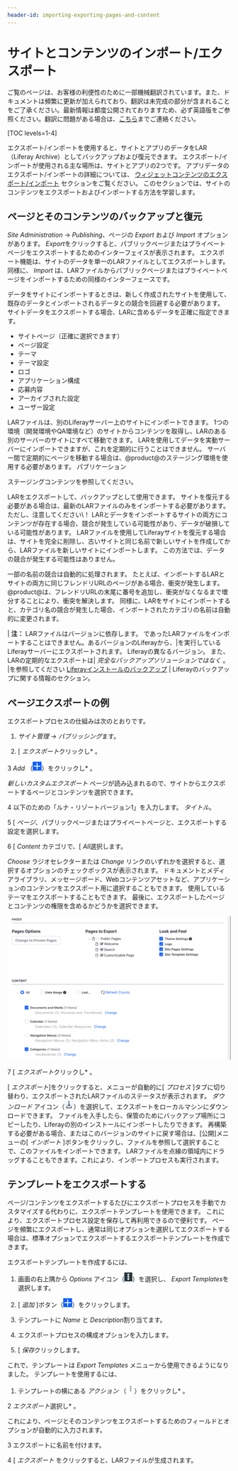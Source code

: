 ```yaml
---
header-id: importing-exporting-pages-and-content
---
```


# サイトとコンテンツのインポート/エクスポート

<p class="alert alert-info"><span class="wysiwyg-color-blue120">ご覧のページは、お客様の利便性のために一部機械翻訳されています。また、ドキュメントは頻繁に更新が加えられており、翻訳は未完成の部分が含まれることをご了承ください。最新情報は都度公開されておりますため、必ず英語版をご参照ください。翻訳に問題がある場合は、<a href="mailto:support-content-jp@liferay.com">こちら</a>までご連絡ください。</span></p>

[TOC levels=1-4]

エクスポート/インポートを使用すると、サイトとアプリのデータをLAR（Liferay Archive）としてバックアップおよび復元できます。 エクスポート/インポートが使用される主な場所は、サイトとアプリの2つです。 アプリデータのエクスポート/インポートの詳細については、 [ウィジェットコンテンツのエクスポート/インポート](/docs/7-1/user/-/knowledge_base/u/exporting-importing-widget-data) セクションをご覧ください。 このセクションでは、サイトのコンテンツをエクスポートおよびインポートする方法を学習します。

## ページとそのコンテンツのバックアップと復元

*Site Administration* → *Publishing*、ページの *Export* および *Import* オプションがあります。 *Export*をクリックすると、パブリックページまたはプライベートページをエクスポートするためのインターフェイスが表示されます。 エクスポート機能は、サイトのデータを単一のLARファイルとしてエクスポートします。 同様に、 *Import* は、LARファイルからパブリックページまたはプライベートページをインポートするための同様のインターフェースです。

データをサイトにインポートするときは、新しく作成されたサイトを使用して、既存のデータとインポートされるデータとの競合を回避する必要があります。 サイトデータをエクスポートする場合、LARに含めるデータを正確に指定できます。

  - サイトページ（正確に選択できます）
  - ページ設定
  - テーマ
  - テーマ設定
  - ロゴ
  - アプリケーション構成
  - 応募内容
  - アーカイブされた設定
  - ユーザー設定

LARファイルは、別のLiferayサーバー上のサイトにインポートできます。 1つの環境（開発環境やQA環境など）のサイトからコンテンツを取得し、LARのある別のサーバーのサイトにすべて移動できます。 LARを使用してデータを実動サーバーにインポートできますが、これを定期的に行うことはできません。 サーバー間で定期的にページを移動する場合は、@product@のステージング環境を使用する必要があります。 パブリケーション</a>

ステージングコンテンツを参照してください。</p> 

LARをエクスポートして、バックアップとして使用できます。 サイトを復元する必要がある場合は、最新のLARファイルのみをインポートする必要があります。 ただし、注意してください\！ LARとデータをインポートするサイトの両方にコンテンツが存在する場合、競合が発生している可能性があり、データが破損している可能性があります。 LARファイルを使用してLiferayサイトを復元する場合は、サイトを完全に削除し、古いサイトと同じ名前で新しいサイトを作成してから、LARファイルを新しいサイトにインポートします。 この方法では、データの競合が発生する可能性はありません。

一部の名前の競合は自動的に処理されます。 たとえば、インポートするLARとサイトの両方に同じフレンドリURLのページがある場合、衝突が発生します。 @product@は、フレンドリURLの末尾に番号を追加し、衝突がなくなるまで増分することにより、衝突を解決します。 同様に、LARをサイトにインポートすると、カテゴリ名の競合が発生した場合、インポートされたカテゴリの名前は自動的に変更されます。

| **注：** LARファイルはバージョンに依存します。 であったLARファイルをインポートすることはできません。あるバージョンのLiferayから、|を実行しているLiferayサーバーにエクスポートされます。 Liferayの異なるバージョン。 また、LARの定期的なエクスポートは| *完全なバックアップソリューションではなく* 。 |を参照してください [Liferayインストールのバックアップ](/docs/7-1/deploy/-/knowledge_base/d/backing-up-a-liferay-installation) | Liferayのバックアップに関する情報のセクション。



## ページエクスポートの例

エクスポートプロセスの仕組みは次のとおりです。

1.  *サイト管理* → *パブリッシング*ます。

2.  [ *エクスポート*クリックし* 。</p></li> 
   
   3  *Add* （![Custom Export](../../../../images/icon-add.png)）をクリックし* 。</p> 
  
  *新しいカスタムエクスポート* ページが読み込まれるので、サイトからエクスポートするページとコンテンツを選択できます。</li> 
  
  4  以下のための「ルナ・リゾートバージョン1」を入力します。 *タイトル*。

5  [ *ページ*、パブリックページまたはプライベートページと、エクスポートする設定を選択します。

6  [ *Content* カテゴリで、[ *All*選択します。
  
  *Choose* ラジオセレクターまたは *Change* リンクのいずれかを選択すると、選択するオプションのチェックボックスが表示されます。 ドキュメントとメディアライブラリ、メッセージボード、Webコンテンツアセットなど、アプリケーションのコンテンツをエクスポート用に選択することもできます。 使用しているテーマをエクスポートすることもできます。 最後に、エクスポートしたページとコンテンツの権限を含めるかどうかを選択できます。
  
  ![図1：ページ、コンテンツ、および権限を選択することにより、エクスポートオプションを手動で構成できます。](../../../../images/export-page-templates.png)

7  [ *エクスポート*クリックし* 。</p></li> </ol> 
  
  [ *エクスポート*]をクリックすると、メニューが自動的に[ *プロセス* ]タブに切り替わり、エクスポートされたLARファイルのステータスが表示されます。 *ダウンロード* アイコン（![Download](../../../../images/icon-download.png)）を選択して、エクスポートをローカルマシンにダウンロードできます。 ファイルを入手したら、保管のためにバックアップ場所にコピーしたり、Liferayの別のインストールにインポートしたりできます。 再構築する必要がある場合、またはこのバージョンのサイトに戻す場合は、[公開]メニューの[ *インポート* ]ボタンをクリックし、ファイルを参照して選択することで、このファイルをインポートできます。 LARファイルを点線の領域内にドラッグすることもできます。これにより、インポートプロセスも実行されます。
  
  

## テンプレートをエクスポートする

ページ/コンテンツをエクスポートするたびにエクスポートプロセスを手動でカスタマイズする代わりに、エクスポートテンプレートを使用できます。 これにより、エクスポートプロセス設定を保存して再利用できるので便利です。 ページを頻繁にエクスポートし、通常は同じオプションを選択してエクスポートする場合は、標準オプションでエクスポートするエクスポートテンプレートを作成できます。

エクスポートテンプレートを作成するには、

1.  画面の右上隅から *Options* アイコン（![Options](../../../../images/icon-options.png)）を選択し、 *Export Templates*を選択します。

2.  [ *追加* ]ボタン（![Add Export Template](../../../../images/icon-add.png)）をクリックします。

3.  テンプレートに *Name* と *Description*割り当てます。

4.  エクスポートプロセスの構成オプションを入力します。

5.  [ *保存*クリックします。

これで、テンプレートは *Export Templates* メニューから使用できるようになりました。 テンプレートを使用するには、

1.  テンプレートの横にある *アクション* （![Actions](../../../../images/icon-actions.png)）をクリックし* 。</p></li> 
   
   2  *エクスポート*選択し* 。</p> 
  
  これにより、ページとそのコンテンツをエクスポートするためのフィールドとオプションが自動的に入力されます。</li> 
  
  3  エクスポートに名前を付けます。

4  [ *エクスポート* をクリックすると、LARファイルが生成されます。</ol>
